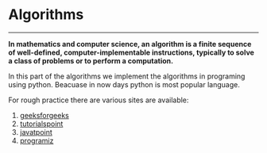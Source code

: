 # Algorithms
***

**In mathematics and computer science, an algorithm is a finite sequence of well-defined, computer-implementable instructions, typically to solve a class of problems or to perform a computation.**</br>


In this part of the algorithms we implement the algorithms in programing using python. Beacuase in now days python is most popular language.

For rough practice there are various sites are available:

1. [geeksforgeeks](https://www.geeksforgeeks.org/fundamentals-of-algorithms/)
2. [tutorialspoint](https://www.tutorialspoint.com/data_structures_algorithms/index.htm)
3. [javatpoint](https://www.javatpoint.com/daa-tutorial)
4. [programiz](https://www.programiz.com/dsa)





